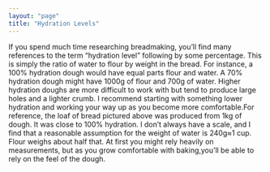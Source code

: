 ```yaml
---
layout: "page"
title: "Hydration Levels"
---
```


If you spend much time researching breadmaking, you’ll find many references to the term “hydration level” following by some percentage.  This is simply the ratio of water to flour by weight in the bread.  For instance, a 100% hydration dough would have equal parts flour and water.  A 70% hydration dough might have 1000g of flour and 700g of water.   Higher  hydration  doughs  are  more  difficult  to  work  with  but  tend  to  produce large holes and a lighter crumb.  I recommend starting with something lower hydration and working your way up as you become more comfortable.For reference, the loaf of bread pictured above was produced from 1kg of dough.  It was close to 100% hydration.  I don’t always have a scale, and I find that a reasonable assumption for the weight of water is 240g≈1 cup.  Flour weighs about half that.  At first you might rely heavily on measurements, but as you grow comfortable with baking,you’ll be able to rely on the feel of the dough.
